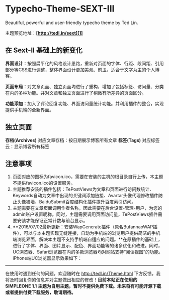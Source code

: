 # Typecho-Theme-SEXT-III
Beautiful, powerful and user-friendly typecho theme by Ted Lin.

主题预览地址：**[http://tedl.in/sext][1]**


## 在 Sext-II 基础上的新变化 ##

**界面设计**：按照扁平化的风格设计思路，重新对页面的字体、行距、段间距、引用部分等CSS进行调整，整体界面设计更加美观、前卫，适合于文字为主的个人博客。

**页面布局**：对文章页面、独立页面均进行了重构，增加了包括标签、访问量、分类在内的多种功能。并对文章和独立页面进行了稍微有所差异的页面区分。

**功能添加**：加入了评论回复功能、界面访问量统计功能。并利用插件的整合，实现提供手机端的全新界面。



## 独立页面 ##

**存档(Archives)** 对应文章存档：按日期展示博客所有文章
**标签(Tags)** 对应标签云：显示博客所有标签



## 注意事项 ##

 1. 页面对应的图标为favicon.ico，需要在安装的主机的根目录自行上传，本主题不提供favicon.ico的设置服务。
 2. 主题推荐安装的插件包括：TePostViews为文章和页面进行访问数统计、Keywords自动为文章中出现的关键词添加链接、Avartar头像代理修改插件防止头像被墙、BaiduSubmit百度结构化插件提升百度索引访问。
 3. 主题需要在文章页面调用作者名称，因此需要在后台设置-管理-用户，为您的admin账户设置昵称。同时，主题需要调用页面访问量，TePostViews插件需要安装才能保证正常计数与前台显示。
 4. **2016/07/02最新更新：安装WapGenerate插件（原名BufannaoWAP插件），可以与本主题实现无缝连接，自动为手机端的浏览用户提供简洁的手机端浏览界面，解决本主题不支持手机端自适应的问题。**在原插件的基础上，进行了字体、界面、图片显示、配色、界面功能等的诸多优化和改进。同时，UC浏览器、Safari浏览器在内的多款浏览器均对网站支持“阅读视图”的功能。iPhone端UC浏览器显示效果如下：


----------

在使用时遇到任何的问题，欢迎随时在 http://tedl.in/Theme.html 下方反馈，我将及时回复你的信息并对主题做出相应的修改！**目前本站正在使用的 SIMPLEONE 1.1 主题为自用主题，暂时不提供免费下载。未来将有可能开源下载或者提供付费下载服务，敬请期待。**


  [1]: http://tedl.in/sext
